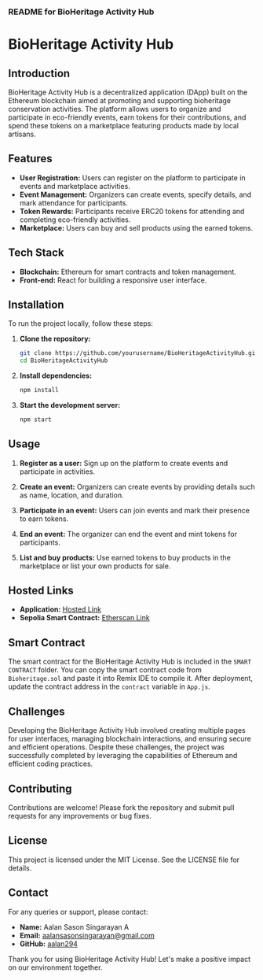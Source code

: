 ### README for BioHeritage Activity Hub

# BioHeritage Activity Hub

## Introduction
BioHeritage Activity Hub is a decentralized application (DApp) built on the Ethereum blockchain aimed at promoting and supporting bioheritage conservation activities. The platform allows users to organize and participate in eco-friendly events, earn tokens for their contributions, and spend these tokens on a marketplace featuring products made by local artisans.

## Features
- **User Registration:** Users can register on the platform to participate in events and marketplace activities.
- **Event Management:** Organizers can create events, specify details, and mark attendance for participants.
- **Token Rewards:** Participants receive ERC20 tokens for attending and completing eco-friendly activities.
- **Marketplace:** Users can buy and sell products using the earned tokens.

## Tech Stack
- **Blockchain:** Ethereum for smart contracts and token management.
- **Front-end:** React for building a responsive user interface.

## Installation
To run the project locally, follow these steps:

1. **Clone the repository:**
   ```sh
   git clone https://github.com/yourusername/BioHeritageActivityHub.git
   cd BioHeritageActivityHub
   ```

2. **Install dependencies:**
   ```sh
   npm install
   ```

3. **Start the development server:**
   ```sh
   npm start
   ```

## Usage
1. **Register as a user:**
   Sign up on the platform to create events and participate in activities.

2. **Create an event:**
   Organizers can create events by providing details such as name, location, and duration.

3. **Participate in an event:**
   Users can join events and mark their presence to earn tokens.

4. **End an event:**
   The organizer can end the event and mint tokens for participants.

5. **List and buy products:**
   Use earned tokens to buy products in the marketplace or list your own products for sale.

## Hosted Links
- **Application:** [Hosted Link](https://hack4bioheritage-hackathon-activity-hub.onrender.com/)
- **Sepolia Smart Contract:** [Etherscan Link](https://sepolia.etherscan.io/address/0xc1b3d1405dcddbd3d035f67058d13bc79ac51e20)

## Smart Contract
The smart contract for the BioHeritage Activity Hub is included in the `SMART CONTRACT` folder. You can copy the smart contract code from `Bioheritage.sol` and paste it into Remix IDE to compile it. After deployment, update the contract address in the `contract` variable in `App.js`.

## Challenges
Developing the BioHeritage Activity Hub involved creating multiple pages for user interfaces, managing blockchain interactions, and ensuring secure and efficient operations. Despite these challenges, the project was successfully completed by leveraging the capabilities of Ethereum and efficient coding practices.

## Contributing
Contributions are welcome! Please fork the repository and submit pull requests for any improvements or bug fixes.

## License
This project is licensed under the MIT License. See the LICENSE file for details.

## Contact
For any queries or support, please contact:
- **Name:** Aalan Sason Singarayan A
- **Email:** aalansasonsingarayan@gmail.com
- **GitHub:** [aalan294](https://github.com/aalan294/)

Thank you for using BioHeritage Activity Hub! Let's make a positive impact on our environment together.
